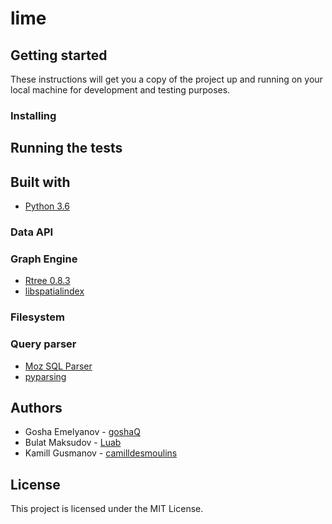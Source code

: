 # lime

## Getting started
These instructions will get you a copy of the project up and running on your local machine for development and testing purposes.

### Installing

## Running the tests

## Built with
- [Python 3.6](https://www.python.org/downloads/release/python-360/)
### Data API

### Graph Engine
- [Rtree 0.8.3](https://pypi.org/project/Rtree/)
- [libspatialindex](http://libspatialindex.github.io/index.html)
### Filesystem

### Query parser
- [Moz SQL Parser](https://github.com/mozilla/moz-sql-parser)
- [pyparsing](http://pyparsing.wikispaces.com/)

## Authors
- Gosha Emelyanov - [goshaQ](https://github.com/goshaQ)
- Bulat Maksudov - [Luab](https://github.com/Luab) 
- Kamill Gusmanov - [camilldesmoulins](https://github.com/camilldesmoulins)


## License
This project is licensed under the MIT License.